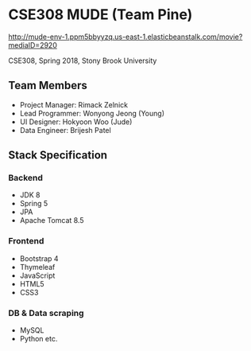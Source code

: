 # CSE308 MUDE (Team Pine)

http://mude-env-1.ppm5bbyyzq.us-east-1.elasticbeanstalk.com/movie?mediaID=2920

CSE308, Spring 2018, Stony Brook University

## Team Members

* Project Manager: Rimack Zelnick
* Lead Programmer: Wonyong Jeong (Young)
* UI Designer:    Hokyoon Woo (Jude)
* Data Engineer:   Brijesh Patel

## Stack Specification

### Backend

* JDK 8
* Spring 5
* JPA 
* Apache Tomcat 8.5

### Frontend

* Bootstrap 4
* Thymeleaf
* JavaScript
* HTML5
* CSS3

### DB & Data scraping

* MySQL
* Python
etc.
